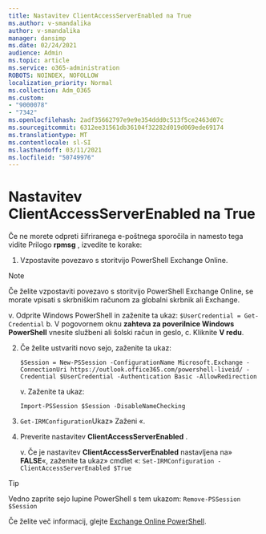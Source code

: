 ```yaml
---
title: Nastavitev ClientAccessServerEnabled na True
ms.author: v-smandalika
author: v-smandalika
manager: dansimp
ms.date: 02/24/2021
audience: Admin
ms.topic: article
ms.service: o365-administration
ROBOTS: NOINDEX, NOFOLLOW
localization_priority: Normal
ms.collection: Adm_O365
ms.custom:
- "9000078"
- "7342"
ms.openlocfilehash: 2adf35662797e9e9e354ddd0c513f5ce2463d07c
ms.sourcegitcommit: 6312ee31561db36104f32282d019d069ede69174
ms.translationtype: MT
ms.contentlocale: sl-SI
ms.lasthandoff: 03/11/2021
ms.locfileid: "50749976"
---
```

# <a name="set-clientaccessserverenabled-to-true"></a>Nastavitev ClientAccessServerEnabled na True

Če ne morete odpreti šifriranega e-poštnega sporočila in namesto tega vidite Prilogo **rpmsg** , izvedite te korake:

1. Vzpostavite povezavo s storitvijo PowerShell Exchange Online.

> [!NOTE]
> Če želite vzpostaviti povezavo s storitvijo PowerShell Exchange Online, se morate vpisati s skrbniškim računom za globalni skrbnik ali Exchange.

   v. Odprite Windows PowerShell in zaženite ta ukaz: `$UserCredential = Get-Credential`
b. V pogovornem oknu **zahteva za poverilnice Windows PowerShell** vnesite službeni ali šolski račun in geslo, c. Kliknite **V redu**. 

2. Če želite ustvariti novo sejo, zaženite ta ukaz:

    `$Session = New-PSSession -ConfigurationName Microsoft.Exchange -ConnectionUri https://outlook.office365.com/powershell-liveid/ -Credential $UserCredential -Authentication Basic -AllowRedirection`

    v. Zaženite ta ukaz:
    
    `Import-PSSession $Session -DisableNameChecking`

3. `Get-IRMConfiguration`Ukaz» Zaženi «.

4. Preverite nastavitev **ClientAccessServerEnabled** . 

    v. Če je nastavitev **ClientAccessServerEnabled** nastavljena na» **FALSE**«, zaženite ta ukaz» cmdlet «: `Set-IRMConfiguration -ClientAccessServerEnabled $True`

> [!TIP]
> Vedno zaprite sejo lupine PowerShell s tem ukazom: `Remove-PSSession $Session`

Če želite več informacij, glejte [Exchange Online PowerShell](https://docs.microsoft.com/powershell/exchange/connect-to-exchange-online-powershell).

